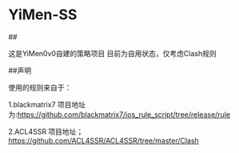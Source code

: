# YiMen-SS
## 
  
   这是YiMen0v0自建的策略项目
  目前为自用状态，仅考虑Clash规则

 ##声明 
  
使用的规则来自于：

1.blackmatrix7 项目地址为:https://github.com/blackmatrix7/ios_rule_script/tree/release/rule

2.ACL4SSR 项目地址；https://github.com/ACL4SSR/ACL4SSR/tree/master/Clash

